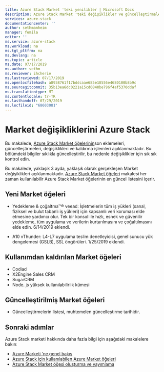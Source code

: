 ```yaml
---
title: Azure Stack Market 'teki yenilikler | Microsoft Docs
description: Azure Stack Market 'teki değişiklikler ve güncelleştirmeler.
services: azure-stack
documentationcenter: ''
author: sethmanheim
manager: femila
editor: ''
ms.service: azure-stack
ms.workload: na
ms.tgt_pltfrm: na
ms.devlang: na
ms.topic: article
ms.date: 07/17/2019
ms.author: sethm
ms.reviewer: ihcherie
ms.lastreviewed: 07/17/2019
ms.openlocfilehash: a8958761f17bddcaae685e18556e4680100b8b9c
ms.sourcegitcommit: 35b13ea6dc0221a15cd0840be796f4af5370ddaf
ms.translationtype: MT
ms.contentlocale: tr-TR
ms.lasthandoff: 07/29/2019
ms.locfileid: "68603081"
---
```

# <a name="azure-stack-marketplace-changes"></a>Market değişikliklerini Azure Stack

Bu makalede, [Azure Stack Market öğelerinin](azure-stack-marketplace-azure-items.md)son eklemeleri, güncelleştirmeleri, değişiklikleri ve kaldırma işlemleri açıklanmaktadır. Bu bölümdeki bilgiler sıklıkla güncelleştirilir, bu nedenle değişiklikler için sık sık kontrol edin.

Bu makalede, yaklaşık 3 ayda, yaklaşık olarak gerçekleşen Market değişiklikleri açıklanmaktadır. [Azure Stack Market öğeleri](azure-stack-marketplace-azure-items.md) makalesi her zaman kullanılabilir Azure Stack Market öğelerinin en güncel listesini içerir.

## <a name="new-marketplace-items"></a>Yeni Market öğeleri

- Yedekleme & çoğaltma™® veead: İşletmelerin tüm iş yükleri (sanal, fiziksel ve bulut tabanlı iş yükleri) için kapsamlı veri koruması elde etmesine yardımcı olur. Tek bir konsol ile hızlı, esnek ve güvenilir yedekleme, tüm uygulama ve verilerin kurtarılmasını ve çoğaltılmasını elde edin. 6/14/2019 eklendi.

- A10 vThunder: L4-L7 uygulama teslim denetleyicisi, genel sunucu yük dengelemesi (GSLB), SSL öngörüleri. 1/25/2019 eklendi.

## <a name="deprecated-marketplace-items"></a>Kullanımdan kaldırılan Market öğeleri

- Codiad
- X2Engine Sales CRM
- SugarCRM
- Node. js yüksek kullanılabilirlik kümesi

## <a name="updated-marketplace-items"></a>Güncelleştirilmiş Market öğeleri

- Güncelleştirmelerin listesi, muhtemelen güncelleştirme tarihidir.

## <a name="next-steps"></a>Sonraki adımlar

Azure Stack marketi hakkında daha fazla bilgi için aşağıdaki makalelere bakın:

- [Azure Marketi 'ne genel bakış](azure-stack-marketplace.md)
- [Azure Stack için kullanılabilen Azure Market öğeleri](azure-stack-marketplace-azure-items.md)
- [Azure Stack Market öğesi oluşturma ve yayımlama](azure-stack-create-and-publish-marketplace-item.md)
